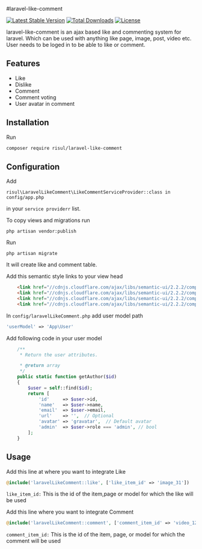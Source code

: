 #laravel-like-comment

[![Latest Stable Version](https://poser.pugx.org/risul/laravel-like-comment/v/stable)](https://packagist.org/packages/risul/laravel-like-comment)
[![Total Downloads](https://poser.pugx.org/risul/laravel-like-comment/downloads)](https://packagist.org/packages/risul/laravel-like-comment)
[![License](https://poser.pugx.org/risul/laravel-like-comment/license)](https://packagist.org/packages/risul/laravel-like-comment)

laravel-like-comment is an ajax based like and commenting system for laravel. Which can be used with anything like page, image, post, video etc. User needs to be loged in to be able to like or comment.

## Features
* Like
* Dislike
* Comment
* Comment voting
* User avatar in comment

## Installation

Run
```bash
composer require risul/laravel-like-comment
```

## Configuration
Add 
``` 
risul\LaravelLikeComment\LikeCommentServiceProvider::class in config/app.php
```
in your ```service providerr``` list.

To copy views and migrations run 
``` 
php artisan vendor:publish
```

Run
```
php artisan migrate
```
It will create like and comment table.

Add this semantic style links to your view head
```html
    <link href="//cdnjs.cloudflare.com/ajax/libs/semantic-ui/2.2.2/components/icon.min.css" rel="stylesheet">
    <link href="//cdnjs.cloudflare.com/ajax/libs/semantic-ui/2.2.2/components/comment.min.css" rel="stylesheet">
    <link href="//cdnjs.cloudflare.com/ajax/libs/semantic-ui/2.2.2/components/form.min.css" rel="stylesheet">
    <link href="//cdnjs.cloudflare.com/ajax/libs/semantic-ui/2.2.2/components/button.min.css" rel="stylesheet">
```


In `config/laravelLikeComment.php` add user model path
```php
'userModel' => 'App\User'
```

Add following code in your user model 
```php
    /**
     * Return the user attributes.

     * @return array
     */
    public static function getAuthor($id)
    {
        $user = self::find($id);
        return [
            'id'     => $user->id,
            'name'   => $user->name,
            'email'  => $user->email,
            'url'    => '',  // Optional
            'avatar' => 'gravatar',  // Default avatar
            'admin'  => $user->role === 'admin', // bool
        ];
    }
```

## Usage
Add this line at where you want to integrate Like
```php
@include('laravelLikeComment::like', ['like_item_id' => 'image_31'])
```
`like_item_id:` This is the id of the item,page or model for which the like will be used

Add this line where you want to integrate Comment
```php
@include('laravelLikeComment::comment', ['comment_item_id' => 'video_12'])
```
```comment_item_id:``` This is the id of the item, page, or model for which the comment will be used
